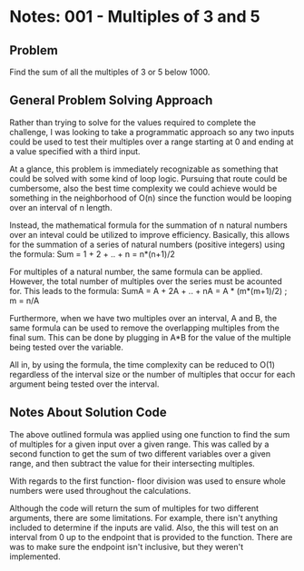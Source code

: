 # Notes: 001 - Multiples of 3 and 5


## Problem
Find the sum of all the multiples of 3 or 5 below 1000.


## General Problem Solving Approach
Rather than trying to solve for the values required to complete the challenge, I was looking to take a programmatic approach so any two inputs could be used to test their multiples over a range starting at 0 and ending at a value specified with a third input. 

At a glance, this problem is immediately recognizable as something that could be solved with some kind of loop logic. Pursuing that route could be cumbersome, also the best time complexity we could achieve would be something in the neighborhood of O(n) since the function would be looping over an interval of n length.

Instead, the mathematical formula for the summation of n natural numbers over an inteval could be utilized to improve efficiency. Basically, this allows for the summation of a series of natural numbers (positive integers) using the formula:
   Sum = 1 + 2 + .. + n = n*(n+1)/2

For multiples of a natural number, the same formula can be applied. However, the total number of multiples over the series must be acounted for. This leads to the formula:
   SumA = A + 2A + .. + nA = A * (m*(m+1)/2) ; m = n/A 

Furthermore, when we have two multiples over an interval, A and B, the same formula can be used to remove the overlapping multiples from the final sum. This can be done by plugging in A*B for the value of the multiple being tested over the variable. 

All in, by using the formula, the time complexity can be reduced to O(1) regardless of the interval size or the number of multiples that occur for each argument being tested over the interval.


## Notes About Solution Code
The above outlined formula was applied using one function to find the sum of multiples for a given input over a given range. This was called by a second function to get the sum of two different variables over a given range, and then subtract the value for their intersecting multiples.

With regards to the first function- floor division was used to ensure whole numbers were used throughout the calculations.

Although the code will return the sum of multiples for two different arguments, there are some limitations. For example, there isn't anything included to determine if the inputs are valid. Also, the this will test on an interval from 0 up to the endpoint that is provided to the function. There are was to make sure the endpoint isn't inclusive, but they weren't implemented.